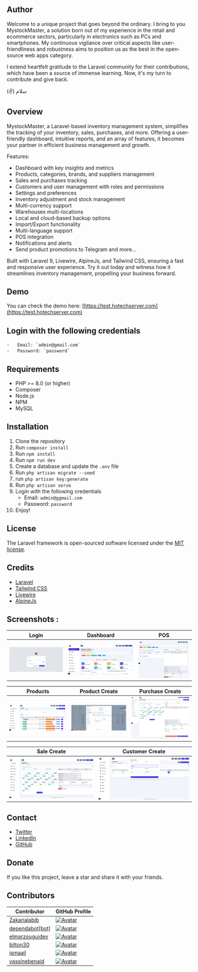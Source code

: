 ## Author 

Welcome to a unique project that goes beyond the ordinary. I bring to you MystockMaster, a solution born out of my experience in the retail and ecommerce sectors, particularly in electronics such as PCs and smartphones. My continuous vigilance over critical aspects like user-friendliness and robustness aims to position us as the best in the open-source web apps category.

I extend heartfelt gratitude to the Laravel community for their contributions, which have been a source of immense learning. Now, it's my turn to contribute and give back.

(✌) سلام

## Overview 

MystockMaster, a Laravel-based inventory management system, simplifies the tracking of your inventory, sales, purchases, and more. Offering a user-friendly dashboard, intuitive reports, and an array of features, it becomes your partner in efficient business management and growth.

Features:
- Dashboard with key insights and metrics
- Products, categories, brands, and suppliers management
- Sales and purchases tracking
- Customers and user management with roles and permissions
- Settings and preferences
- Inventory adjustment and stock management
- Multi-currency support
- Warehouses multi-locations
- Local and cloud-based backup options
- Import/Export functionality
- Multi-language support
- POS integration
- Notifications and alerts
- Send product promotions to Telegram
    and more...

Built with Laravel 9, Livewire, AlpineJs, and Tailwind CSS, ensuring a fast and responsive user experience. Try it out today and witness how it streamlines inventory management, propelling your business forward.

## Demo

You can check the demo here: 
[https://test.hotechserver.com](https://test.hotechserver.com)


## Login with the following credentials
    -   Email: `admin@gmail.com`
    -   Password: `password`

## Requirements

-   PHP >= 8.0 (or higher)
-   Composer
-   Node.js
-   NPM
-   MySQL

## Installation

1.  Clone the repository
2.  Run `composer install`
3.  Run `npm install`
4.  Run `npm run dev`
5.  Create a database and update the `.env` file
6.  Run `php artisan migrate --seed`
7.  run `php artisan key:generate`
8.  Run `php artisan serve`
9.  Login with the following credentials
    -   Email: `admin@ggmail.com`
    -   Password: `password`
10.  Enjoy!

## License

The Laravel framework is open-sourced software licensed under the [MIT license](https://opensource.org/licenses/MIT).

## Credits

-   [Laravel](https://laravel.com/)
-   [Tailwind CSS](https://tailwindcss.com/)
-   [Livewire](https://laravel-livewire.com/)
-   [AlpineJs]()

## Screenshots : 

| Login | Dashboard | POS |
| --- | --- | --- |
| ![Login](screens/login.png) | ![Dashboard](screens/dashboard.png) | ![POS](screens/pos.png) |

| Products | Product Create | Purchase Create |
| --- | --- | --- |
| ![Products](screens/products.png) | ![Product Create](screens/product-modal.png) | ![Purchase Create](screens/purchase-create.png) |

| Sale Create | Customer Create |
| --- | --- |
| ![Sale Create](screens/sale-create.png) | ![Customer Create](screens/customer-modal.png) |

## Contact

-   [Twitter](https://twitter.com/zakarialabib)
-   [LinkedIn](https://www.linkedin.com/in/zakaria-labib/)
-   [GitHub](https://www.github.com/zakarialabib/)

## Donate

If you like this project, leave a star and share it with your friends.

## Contributors

| Contributor | GitHub Profile |
| --- | --- |
| [Zakarialabib](https://github.com/Zakarialabib) | [![Avatar](https://github.com/Zakarialabib.png?size=50)](https://github.com/Zakarialabib) |
| [dependabot[bot]](https://github.com/dependabot[bot]) | [![Avatar](https://github.com/dependabot[bot].png?size=50)](https://github.com/dependabot[bot]) |
| [elmarzouguidev](https://github.com/elmarzouguidev) | [![Avatar](https://github.com/elmarzouguidev.png?size=50)](https://github.com/elmarzouguidev) |
| [bilton30](https://github.com/bilton30) | [![Avatar](https://github.com/bilton30.png?size=50)](https://github.com/bilton30) |
| [ismaail](https://github.com/ismaail) | [![Avatar](https://github.com/ismaail.png?size=50)](https://github.com/ismaail) |
| [yassinebenaid](https://github.com/yassinebenaid) | [![Avatar](https://github.com/yassinebenaid.png?size=50)](https://github.com/yassinebenaid) |
